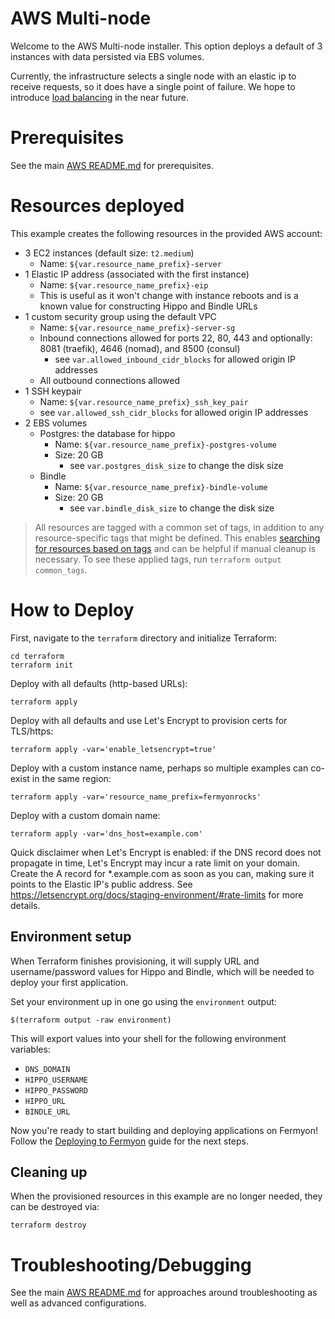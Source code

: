# AWS Multi-node

Welcome to the AWS Multi-node installer. This option deploys a default of 3
instances with data persisted via EBS volumes.

Currently, the infrastructure selects a single node with an elastic ip to receive requests,
so it does have a single point of failure. We hope to introduce
[load balancing](https://github.com/fermyon/installer/issues/115) in the near future.

# Prerequisites

See the main [AWS README.md](../../README.md#prerequisites) for prerequisites.

# Resources deployed

This example creates the following resources in the provided AWS account:
  - 3 EC2 instances (default size: `t2.medium`)
    - Name: `${var.resource_name_prefix}-server`
  - 1 Elastic IP address (associated with the first instance)
    - Name: `${var.resource_name_prefix}-eip`
    - This is useful as it won't change with instance reboots and is a known
      value for constructing Hippo and Bindle URLs
  - 1 custom security group using the default VPC
    - Name: `${var.resource_name_prefix}-server-sg`
    - Inbound connections allowed for ports 22, 80, 443 and optionally: 8081 (traefik), 4646 (nomad), and 8500 (consul)
      - see `var.allowed_inbound_cidr_blocks` for allowed origin IP addresses
    - All outbound connections allowed
  - 1 SSH keypair
    - Name: `${var.resource_name_prefix}_ssh_key_pair`
    - see `var.allowed_ssh_cidr_blocks` for allowed origin IP addresses
  - 2 EBS volumes
    - Postgres: the database for hippo
      - Name: `${var.resource_name_prefix}-postgres-volume`
      - Size: 20 GB
        - see `var.postgres_disk_size` to change the disk size
    - Bindle
      - Name: `${var.resource_name_prefix}-bindle-volume`
      - Size: 20 GB
        - see `var.bindle_disk_size` to change the disk size


> All resources are tagged with a common set of tags, in addition to any
resource-specific tags that might be defined. This enables
[searching for resources based on tags](https://docs.aws.amazon.com/ARG/latest/userguide/tag-editor.html)
and can be helpful if manual cleanup is necessary.
To see these applied tags, run `terraform output common_tags`.

# How to Deploy

First, navigate to the `terraform` directory and initialize Terraform:

```console
cd terraform
terraform init
```

Deploy with all defaults (http-based URLs):

```console
terraform apply
```

Deploy with all defaults and use Let's Encrypt to provision certs for TLS/https:

```console
terraform apply -var='enable_letsencrypt=true'
```

Deploy with a custom instance name, perhaps so multiple examples can co-exist in the same region:

```console
terraform apply -var='resource_name_prefix=fermyonrocks'
```

Deploy with a custom domain name:

```console
terraform apply -var='dns_host=example.com'
```

Quick disclaimer when Let's Encrypt is enabled: if the DNS record does not propagate in time,
Let's Encrypt may incur a rate limit on your domain. Create the A record for *.example.com as soon as you can,
making sure it points to the Elastic IP's public address.
See https://letsencrypt.org/docs/staging-environment/#rate-limits for more details.

## Environment setup

When Terraform finishes provisioning, it will supply URL and username/password
values for Hippo and Bindle, which will be needed to deploy your first
application.

Set your environment up in one go using the `environment` output:

```console
$(terraform output -raw environment)
```

This will export values into your shell for the following environment
variables:

  - `DNS_DOMAIN`
  - `HIPPO_USERNAME`
  - `HIPPO_PASSWORD`
  - `HIPPO_URL`
  - `BINDLE_URL`

Now you're ready to start building and deploying applications on Fermyon!
Follow the [Deploying to Fermyon](../deploy.md) guide for the next steps.

## Cleaning up

When the provisioned resources in this example are no longer needed, they can be destroyed via:

```console
terraform destroy
```

# Troubleshooting/Debugging

See the main [AWS README.md](../../README.md#troubleshootingdebugging) for
approaches around troubleshooting as well as advanced configurations.
